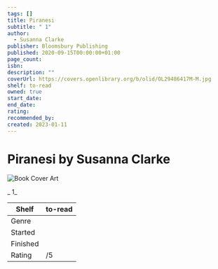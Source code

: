 ```yaml
---
tags: []
title: Piranesi
subtitle: " 1"
author:
  - Susanna Clarke
publisher: Bloomsbury Publishing
published: 2020-09-15T00:00:00+01:00
page_count:
isbn:
description: ""
coverUrl: https://covers.openlibrary.org/b/olid/OL29486417M-M.jpg
shelf: to-read
owned: true
start_date:
end_date:
rating:
recommended_by:
created: 2023-01-11
---
```


# Piranesi by Susanna Clarke

![Book Cover Art](https://covers.openlibrary.org/b/olid/OL29486417M-M.jpg)

_ 1_

| Shelf | to-read |
| --- | --- |
| Genre |  |
| Started |  |
| Finished |  |
| Rating | /5 |

